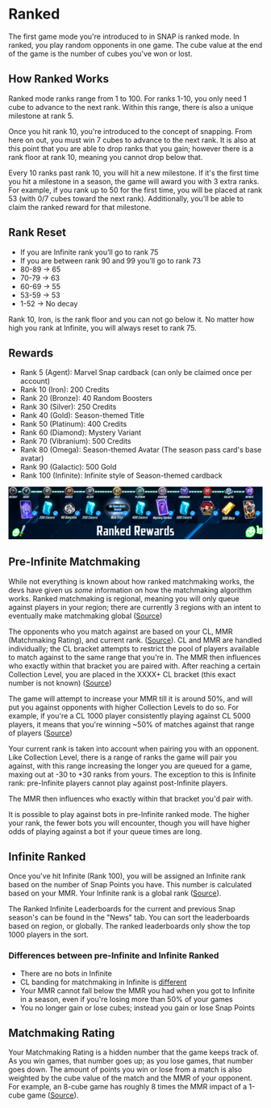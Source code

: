 # Ranked
The first game mode you're introduced to in SNAP is ranked mode. In ranked, you play random opponents in one game. The cube value at the end of the game is the number of cubes you've won or lost. 

## How Ranked Works
Ranked mode ranks range from 1 to 100. For ranks 1-10, you only need 1 cube to advance to the next rank. Within this range, there is also a unique milestone at rank 5.

Once you hit rank 10, you're introduced to the concept of snapping. From here on out, you must win 7 cubes to advance to the next rank. It is also at this point that you are able to drop ranks that you gain; however there is a rank floor at rank 10, meaning you cannot drop below that.

Every 10 ranks past rank 10, you will hit a new milestone. If it's the first time you hit a milestone in a season, the game will award you with 3 extra ranks. For example, if you rank up to 50 for the first time, you will be placed at rank 53 (with 0/7 cubes toward the next rank). Additionally, you'll be able to claim the ranked reward for that milestone.

## Rank Reset
- If you are Infinite rank you’ll go to rank 75
- If you are between rank 90 and 99 you’ll go to rank 73
- 80-89 -> 65
- 70-79 -> 63
- 60-69 -> 55
- 53-59 -> 53
- 1-52 -> No decay

Rank 10, Iron, is the rank floor and you can not go below it.
No matter how high you rank at Infinite, you will always reset to rank 75.

## Rewards

- Rank 5 (Agent): Marvel Snap cardback (can only be claimed once per account)
- Rank 10 (Iron): 200 Credits
- Rank 20 (Bronze): 40 Random Boosters
- Rank 30 (Silver): 250 Credits
- Rank 40 (Gold): Season-themed Title
- Rank 50 (Platinum):  400 Credits
- Rank 60 (Diamond): Mystery Variant
- Rank 70 (Vibranium): 500 Credits
- Rank 80 (Omega): Season-themed Avatar (The season pass card's base avatar)
- Rank 90 (Galactic): 500 Gold
- Rank 100 (Infinite): Infinite style of Season-themed cardback

![rewards image](https://github.com/bliind/snap-wiki/raw/main/images/ranked/RankedRewards.webp)

## Pre-Infinite Matchmaking
While not everything is known about how ranked matchmaking works, the devs have given us *some* information on how the matchmaking algorithm works. Ranked matchmaking is regional, meaning you will only queue against players in your region; there are currently 3 regions with an intent to eventually make matchmaking global ([Source](https://discord.com/channels/978545345715908668/978547819214434304/1174025706313875466))

The opponents who you match against are based on your CL, MMR (Matchmaking Rating), and current rank. ([Source](https://discord.com/channels/978545345715908668/978547819214434304/1002627840778436618)). CL and MMR are handled individually; the CL bracket attempts to restrict the pool of players available to match against to the same range that you're in. The MMR then influences who exactly within that bracket you are paired with. After reaching a certain Collection Level, you are placed in the XXXX+ CL bracket (this exact number is not known) ([Source](https://discord.com/channels/978545345715908668/978547819214434304/1187123836303446107))

The game will attempt to increase your MMR till it is around 50%, and will put you against opponents with higher Collection Levels to do so.  For example, if you're a CL 1000 player consistently playing against CL 5000 players, it means that you're winning ~50% of matches against that range of players ([Source](https://discord.com/channels/978545345715908668/978547819214434304/1141799130700709979))

Your current rank is taken into account when pairing you with an opponent. Like Collection Level, there is a range of ranks the game will pair you against, with this range increasing the longer you are queued for a game, maxing out at -30 to +30 ranks from yours. The exception to this is Infinite rank: pre-Infinite players cannot play against post-Infinite players.

The MMR then influences who exactly within that bracket you'd pair with. 

It is possible to play against bots in pre-Infinite ranked mode. The higher your rank, the fewer bots you will encounter, though you will have higher odds of playing against a bot if your queue times are long.

## Infinite Ranked
Once you've hit Infinite (Rank 100), you will be assigned an Infinite rank based on the number of Snap Points you have. This number is calculated based on your MMR. Your Infinite rank is a global rank ([Source](https://discord.com/channels/978545345715908668/978547819214434304/1148662841780473947)).

The Ranked Infinite Leaderboards for the current and previous Snap season's can be found in the "News" tab. You can sort the leaderboards based on region, or globally. The ranked leaderboards only show the top 1000 players in the sort.

### Differences between pre-Infinite and Infinite Ranked
* There are no bots in Infinite
* CL banding for matchmaking in Infinite is [different](https://discord.com/channels/978545345715908668/1394374483917410416/1394390438844039290)
* Your MMR cannot fall below the MMR you had when you got to Infinite in a season, even if you're losing more than 50% of your games
* You no longer gain or lose cubes; instead you gain or lose Snap Points

## Matchmaking Rating
Your Matchmaking Rating is a hidden number that the game keeps track of. As you win games, that number goes up; as you lose games, that number goes down. The amount of points you win or lose from a match is also weighted by the cube value of the match and the MMR of your opponent. For example, an 8-cube game has roughly 8 times the MMR impact of a 1-cube game ([Source](https://discord.com/channels/978545345715908668/978547819214434304/991828645356257330)).
